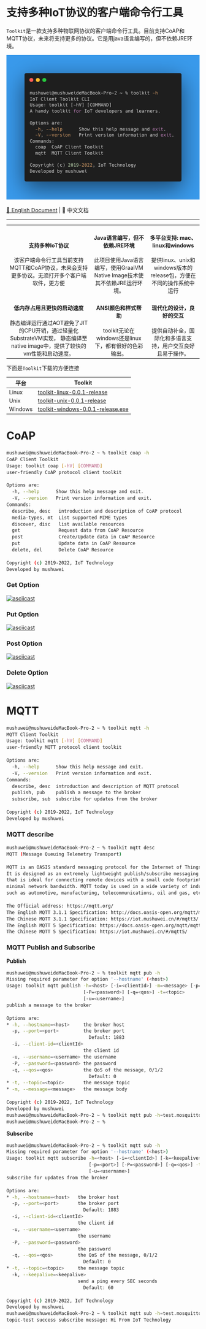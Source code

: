 

# 支持多种IoT协议的客户端命令行工具

`Toolkit`是一款支持多种物联网协议的客户端命令行工具。目前支持CoAP和MQTT协议，未来将支持更多的协议。它是用java语言编写的，但不依赖JRE环境。

![](/png/toolkit.png)

[📖 English Document](README.md) | 📖 中文文档

----------------------------------------

<table style="text-align:center">
  <tr>
    <td>
     <h4>支持多种IoT协议</h4>
      该客户端命令行工具当前支持MQTT和CoAP协议，未来会支持更多协议。无须打开多个客户端软件，更方便
    </td>
    <td >
      <h4>Java语言编写，但不依赖JRE环境</h4>
      此项目使用Java语言编写，使用GraalVM Native Image技术使其不依赖JRE运行环境。
    </td>
    <td>
     <h4>多平台支持: mac、linux和windows</h4>
      提供linux、unix和windows版本的release包，方便在不同的操作系统中运行
    </td>
  </tr>
  <tr>
    <td>
      <h4>低内存占用且更快的启动速度</h4>
      静态编译运行通过AOT避免了JIT的CPU开销，通过轻量化SubstrateVM实现，
      静态编译至native image中，提供了较快的vm性能和启动速度。
    </td>
    <td>
      <h4>ANSI颜色和样式帮助</h4>
       toolkit无论在windows还是linux下，都有很好的色彩输出。
    </td>
    <td>
      <h4>现代化的设计，良好的交互</h4>
      提供自动补全，国际化和多语言支持，用户交互良好且易于操作。
    </td>
  </tr>
</table>



下面是`Toolkit`下载的方便连接

| 平台      | Toolkit                                                                                                                                       |
| ------- | --------------------------------------------------------------------------------------------------------------------------------------------- |
| Linux   | [toolkit-linux-0.0.1-release](https://github.com/IoT-Technology/IoT-Toolkit/releases/download/v0.0.1/toolkit-linux-0.0.1-release)             |
| Unix    | [toolkit-unix-0.0.1-release](https://github.com/IoT-Technology/IoT-Toolkit/releases/download/v0.0.1/toolkit-unix-0.0.1-release)               |
| Windows | [toolkit-windows-0.0.1-release.exe](https://github.com/IoT-Technology/IoT-Toolkit/releases/download/v0.0.1/toolkit-windows-0.0.1-release.exe) |


# CoAP

```bash
mushuwei@mushuweideMacBook-Pro-2 ~ % toolkit coap -h
CoAP Client Toolkit
Usage: toolkit coap [-hV] [COMMAND]
user-friendly CoAP protocol client toolkit

Options are:
  -h, --help      Show this help message and exit.
  -V, --version   Print version information and exit.
Commands:
  describe, desc   introduction and description of CoAP protocol
  media-types, mt  List supported MIME types
  discover, disc   list available resources
  get              Request data from CoAP Resource
  post             Create/Update data in CoAP Resource
  put              Update data in CoAP Resource
  delete, del      Delete CoAP Resource

Copyright (c) 2019-2022, IoT Technology
Developed by mushuwei
```

### Get Option

[![asciicast](https://asciinema.org/a/510626.svg)](https://asciinema.org/a/510626)

### Put Option

[![asciicast](https://asciinema.org/a/510629.svg)](https://asciinema.org/a/510629)

### Post Option

[![asciicast](https://asciinema.org/a/510631.svg)](https://asciinema.org/a/510631)

### Delete Option

[![asciicast](https://asciinema.org/a/510628.svg)](https://asciinema.org/a/510628)

# MQTT

```bash
mushuwei@mushuweideMacBook-Pro-2 ~ % toolkit mqtt -h
MQTT Client Toolkit
Usage: toolkit mqtt [-hV] [COMMAND]
user-friendly MQTT protocol client toolkit

Options are:
  -h, --help      Show this help message and exit.
  -V, --version   Print version information and exit.
Commands:
  describe, desc  introduction and description of MQTT protocol
  publish, pub    publish a message to the broker
  subscribe, sub  subscribe for updates from the broker

Copyright (c) 2019-2022, IoT Technology
Developed by mushuwei
```



### MQTT describe

```bash
mushuwei@mushuweideMacBook-Pro-2 ~ % toolkit mqtt desc 
MQTT (Message Queuing Telemetry Transport)

MQTT is an OASIS standard messaging protocol for the Internet of Things (IoT).
It is designed as an extremely lightweight publish/subscribe messaging transport
that is ideal for connecting remote devices with a small code footprint and
minimal network bandwidth. MQTT today is used in a wide variety of industries,
such as automotive, manufacturing, telecommunications, oil and gas, etc.

The Official address: https://mqtt.org/
The English MQTT 3.1.1 Specification: http://docs.oasis-open.org/mqtt/mqtt/v3.1.1/os/mqtt-v3.1.1-os.html
The Chinese MQTT 3.1.1 Specification: https://iot.mushuwei.cn/#/mqtt3/
The English MQTT 5 Specification: https://docs.oasis-open.org/mqtt/mqtt/v5.0/mqtt-v5.0.html
The Chinese MQTT 5 Specification: https://iot.mushuwei.cn/#/mqtt5/

```



### MQTT Publish and Subscribe

**Publish**

```bash
mushuwei@mushuweideMacBook-Pro-2 ~ % toolkit mqtt pub -h                                                             
Missing required parameter for option '--hostname' (<host>)
Usage: toolkit mqtt publish -h=<host> [-i=<clientId>] -m=<message> [-p=<port>]
                            [-P=<password>] [-q=<qos>] -t=<topic>
                            [-u=<username>]
publish a message to the broker

Options are:
* -h, --hostname=<host>     the broker host
  -p, --port=<port>         the broker port
                              Default: 1883
  -i, --client-id=<clientId>
                            the client id
  -u, --username=<username> the username
  -P, --password=<password> the password
  -q, --qos=<qos>           the QoS of the message, 0/1/2
                              Default: 0
* -t, --topic=<topic>       the message topic
* -m, --message=<message>   the message body

Copyright (c) 2019-2022, IoT Technology
Developed by mushuwei
mushuwei@mushuweideMacBook-Pro-2 ~ % toolkit mqtt pub -h=test.mosquitto.org -t=topic-test -m "Hi From IoT Technology"
mushuwei@mushuweideMacBook-Pro-2 ~ % 
```



**Subscribe**

```bash
mushuwei@mushuweideMacBook-Pro-2 ~ % toolkit mqtt sub -h
Missing required parameter for option '--hostname' (<host>)
Usage: toolkit mqtt subscribe -h=<host> [-i=<clientId>] [-k=<keepalive>]
                              [-p=<port>] [-P=<password>] [-q=<qos>] -t=<topic>
                              [-u=<username>]
subscribe for updates from the broker

Options are:
* -h, --hostname=<host>   the broker host
  -p, --port=<port>       the broker port
                            Default: 1883
  -i, --client-id=<clientId>
                          the client id
  -u, --username=<username>
                          the username
  -P, --password=<password>
                          the password
  -q, --qos=<qos>         the QoS of the message, 0/1/2
                            Default: 0
* -t, --topic=<topic>     the message topic
  -k, --keepalive=<keepalive>
                          send a ping every SEC seconds
                            Default: 60

Copyright (c) 2019-2022, IoT Technology
Developed by mushuwei
mushuwei@mushuweideMacBook-Pro-2 ~ % toolkit mqtt sub -h=test.mosquitto.org -t=topic-test
topic-test success subscribe message: Hi From IoT Technology


```
